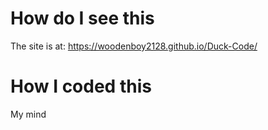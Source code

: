 # How do I see this
The site is at: https://woodenboy2128.github.io/Duck-Code/
# How I coded this
My mind
